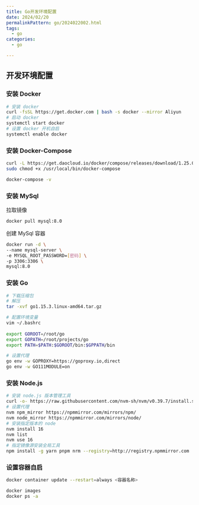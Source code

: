 ```yaml
---
title: Go开发环境配置
date: 2024/02/20
permalinkPattern: go/2024022002.html
tags:
  - go
categories:
  - go

---
```


## 开发环境配置
### 安装 Docker
```bash
# 安装 docker
curl -fsSL https://get.docker.com | bash -s docker --mirror Aliyun
# 启动 docker
systemctl start docker
# 设置 docker 开机自启
systemctl enable docker
```

### 安装 Docker-Compose
```bash
curl -L https://get.daocloud.io/docker/compose/releases/download/1.25.0/docker-compose-`uname -s`-`uname -m` > /usr/local/bin/docker-compose
sudo chmod +x /usr/local/bin/docker-compose

docker-compose -v
```

### 安装 MySql

拉取镜像

```bash
docker pull mysql:8.0
```

创建 MySql 容器

```bash
docker run -d \
--name mysql-server \
-e MYSQL_ROOT_PASSWORD=[密码] \
-p 3306:3306 \
mysql:8.0
```



### 安装 Go

```bash
# 下载压缩包
# 解压
tar -xvf go1.15.3.linux-amd64.tar.gz

# 配置环境变量
vim ~/.bashrc
  
export GOROOT=/root/go
export GOPATH=/root/projects/go
export PATH=$PATH:$GOROOT/bin:$GPPATH/bin

# 设置代理
go env -w GOPROXY=https://goproxy.io,direct
go env -w GO111MODULE=on

```



### 安装 Node.js

```bash
# 安装 node.js 版本管理工具
curl -o- https://raw.githubusercontent.com/nvm-sh/nvm/v0.39.7/install.sh | bash
# 设置代理
nvm npm_mirror https://npmmirror.com/mirrors/npm/
nvm node_mirror https://npmmirror.com/mirrors/node/
# 安装指定版本的 node
nvm install 16
nvm list
nvm use 16
# 指定镜像源安装全局工具
npm install -g yarn pnpm nrm --registry=http://registry.npmmirror.com
```




###  设置容器自启

```bash
docker container update --restart=always <容器名称>
```



```bash
docker images
docker ps -a
```















